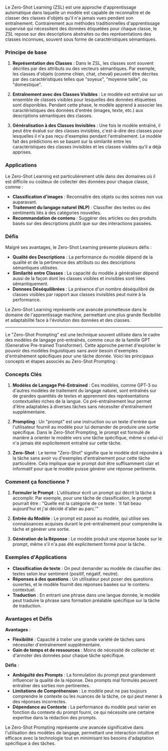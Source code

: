 Le Zero-Shot Learning (ZSL) est une approche d'apprentissage automatique dans laquelle un modèle est capable de reconnaître et de classer des classes d'objets qu'il n'a jamais vues pendant son entraînement. Contrairement aux méthodes traditionnelles d'apprentissage supervisé qui nécessitent des données étiquetées pour chaque classe, le ZSL repose sur des descriptions abstraites ou des représentations des classes inconnues, souvent sous forme de caractéristiques sémantiques.

### Principe de base

1. **Représentation des Classes** : Dans le ZSL, les classes sont souvent décrites par des attributs ou des vecteurs sémantiques. Par exemple, les classes d'objets (comme chien, chat, cheval) peuvent être décrites par des caractéristiques telles que "soyeux", "moyenne taille", ou "domestique".

2. **Entraînement avec des Classes Visibles** : Le modèle est entraîné sur un ensemble de classes visibles pour lesquelles des données étiquetées sont disponibles. Pendant cette phase, le modèle apprend à associer les caractéristiques des données d'entrée (images, texte, etc.) aux descriptions sémantiques des classes.

3. **Généralisation à des Classes Invisibles** : Une fois le modèle entraîné, il peut être évalué sur des classes invisibles, c'est-à-dire des classes pour lesquelles il n'a pas reçu d'exemples pendant l'entraînement. Le modèle fait des prédictions en se basant sur la similarité entre les caractéristiques des classes invisibles et les classes visibles qu'il a déjà apprises.

### Applications

Le Zero-Shot Learning est particulièrement utile dans des domaines où il est difficile ou coûteux de collecter des données pour chaque classe, comme :

- **Classification d'images** : Reconnaître des objets ou des scènes non vus auparavant.
- **Traitement du langage naturel (NLP)** : Classifier des textes ou des sentiments liés à des catégories nouvelles.
- **Recommandation de contenu** : Suggérer des articles ou des produits basés sur des descriptions plutôt que sur des interactions passées.

### Défis

Malgré ses avantages, le Zero-Shot Learning présente plusieurs défis :

- **Qualité des Descriptions** : La performance du modèle dépend de la qualité et de la pertinence des attributs ou des descriptions sémantiques utilisées.
- **Similarité entre Classes** : La capacité du modèle à généraliser dépend aussi de la façon dont les classes visibles et invisibles sont liées sémantiquement.
- **Donnees Déséquilibrées** : La présence d'un nombre déséquilibré de classes visibles par rapport aux classes invisibles peut nuire à la performance.

Le Zero-Shot Learning représente une avancée prometteuse dans le domaine de l'apprentissage machine, permettant une plus grande flexibilité et adaptabilité face à l'évolution des données et des classes.

---

Le "Zero-Shot Prompting" est une technique souvent utilisée dans le cadre des modèles de langage pré-entraînés, comme ceux de la famille GPT (Generative Pre-trained Transformer). Cette approche permet d'exploiter le pouvoir des modèles linguistiques sans avoir besoin d'exemples d'entraînement spécifiques pour une tâche donnée. Voici les principaux concepts et étapes associés au Zero-Shot Prompting :

### Concepts Clés

1. **Modèles de Langage Pré-Entrained** : Ces modèles, comme GPT-3 ou d'autres modèles de traitement du langage naturel, sont entraînés sur de grandes quantités de textes et apprennent des représentations contextuelles riches de la langue. Ce pré-entraînement leur permet d'être adaptables à diverses tâches sans nécessiter d'entraînement supplémentaire.

2. **Prompting** : Un "prompt" est une instruction ou un texte d'entrée que l'utilisateur fournit au modèle pour lui demander de produire une sortie spécifique. Dans le Zero-Shot Prompting, le prompt est formulé de manière à orienter le modèle vers une tâche spécifique, même si celui-ci n'a jamais été explicitement entraîné sur cette tâche.

3. **Zero-Shot** : Le terme "Zero-Shot" signifie que le modèle doit répondre à la tâche sans avoir vu d'exemples d'entraînement pour cette tâche particulière. Cela implique que le prompt doit être suffisamment clair et informatif pour que le modèle puisse générer une réponse pertinente.

### Comment ça fonctionne ?

1. **Formuler le Prompt** : L'utilisateur écrit un prompt qui décrit la tâche à accomplir. Par exemple, pour une tâche de classification, le prompt pourrait être : "Quelle est la catégorie de ce texte : 'Il fait beau aujourd'hui et j'ai décidé d'aller au parc.'"

2. **Entrée du Modèle** : Le prompt est passé au modèle, qui utilise ses connaissances acquises durant le pré-entraînement pour comprendre la tâche et générer une sortie.

3. **Génération de la Réponse** : Le modèle produit une réponse basée sur le prompt, même s'il n'a pas été explicitement formé pour la tâche.

### Exemples d'Applications

- **Classification de texte** : On peut demander au modèle de classifier des textes selon leur sentiment (positif, négatif, neutre).
- **Réponses à des questions** : Un utilisateur peut poser des questions ouvertes, et le modèle fournit des réponses basées sur le contenu contextuel.
- **Traduction** : En entrant une phrase dans une langue donnée, le modèle peut traduire la phrase sans formation préalable spécifique sur la tâche de traduction.

### Avantages et Défis

**Avantages** :
- **Flexibilité** : Capacité à traiter une grande variété de tâches sans nécessiter d'entraînement supplémentaire.
- **Gain de temps et de ressources** : Moins de nécessité de collecter et d'annoter des données pour chaque tâche spécifique.

**Défis** :
- **Ambiguïté des Prompts** : La formulation du prompt peut grandement influencer la qualité de la réponse. Des prompts mal formulés peuvent entraîner des sorties non pertinentes.
- **Limitations de Compréhension** : Le modèle peut ne pas toujours comprendre le contexte ou les nuances de la tâche, ce qui peut mener à des réponses incorrectes.
- **Dépendance au Contexte** : La performance du modèle peut varier en fonction du contexte du prompt fourni, ce qui nécessite une certaine expertise dans la rédaction des prompts.

Le Zero-Shot Prompting représente une avancée significative dans l'utilisation des modèles de langage, permettant une interaction intuitive et efficace avec la technologie tout en minimisant les besoins d'adaptation spécifique à des tâches.
